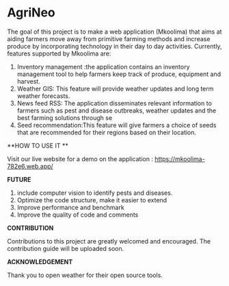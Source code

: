 # AgriNeo
The goal of this project is to make a web application (Mkoolima) that aims at aiding farmers move away from primitive farming methods and 
increase produce by incorporating technology in their day to day activities. Currently, features supported by Mkoolima are:

1. Inventory management :the application contains an inventory management tool to help farmers keep track of produce, equipment and harvest.
2. Weather GIS: This feature will provide weather updates and long term weather forecasts.
3. News feed RSS: The application disseminates relevant information to farmers such as pest and disease outbreaks, weather updates and the best farming solutions through se
4. Seed recommendation:This feature will give farmers a choice of seeds that are recommended for their regions based on their location.

**HOW TO USE IT **

Visit our live website for a demo on the application : https://mkoolima-782e6.web.app/

**FUTURE**
1. include computer vision to identify pests and diseases.
2. Optimize the code structure, make it easier to extend
3. Improve performance and benchmark
4. Improve the quality of code and comments

**CONTRIBUTION**

Contributions to this project are greatly welcomed and encouraged. The contribution guide will be uploaded soon.

**ACKNOWLEDGEMENT**

Thank you to open weather for their open source tools.
